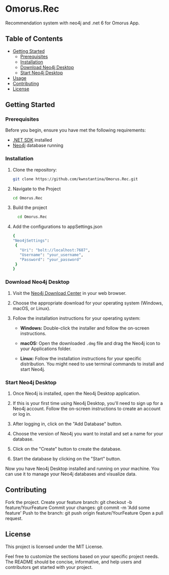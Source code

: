 # Omorus.Rec
Recommendation system  with neo4j and .net 6 for Omorus App.


## Table of Contents

- [Getting Started](#getting-started)
  - [Prerequisites](#prerequisites)
  - [Installation](#installation)
  - [Download Neo4j Desktop](#downloadNeo4j)
  - [Start Neo4j Desktop](#StartNeo4jDesktop)
- [Usage](#usage)
- [Contributing](#contributing)
- [License](#license)

## Getting Started

### Prerequisites

Before you begin, ensure you have met the following requirements:

- [.NET SDK](https://dotnet.microsoft.com/download) installed
- [Neo4j](https://neo4j.com/download/) database running

### Installation

1. Clone the repository:

   ```bash
   git clone https://github.com/kwnstantina/Omorus.Rec.git

2. Navigate to the Project

   ```bash
   cd Omorus.Rec


3. Build the project
   ```bash
     cd Omorus.Rec

4. Add the configurations to appSettings.json

    ```bash
    {
    "Neo4jSettings":
     {
       "Uri": "bolt://localhost:7687",
       "Username": "your_username",
       "Password": "your_password"
     }
    }

### Download Neo4j Desktop

1. Visit the [Neo4j Download Center](https://neo4j.com/download/) in your web browser.

2. Choose the appropriate download for your operating system (Windows, macOS, or Linux).

3. Follow the installation instructions for your operating system:

   - **Windows:** Double-click the installer and follow the on-screen instructions.

   - **macOS:** Open the downloaded `.dmg` file and drag the Neo4j icon to your Applications folder.

   - **Linux:** Follow the installation instructions for your specific distribution. You might need to use terminal commands to install and start Neo4j.
  
### Start Neo4j Desktop

1. Once Neo4j is installed, open the Neo4j Desktop application.

2. If this is your first time using Neo4j Desktop, you'll need to sign up for a Neo4j account. Follow the on-screen instructions to create an account or log in.

3. After logging in, click on the "Add Database" button.

4. Choose the version of Neo4j you want to install and set a name for your database.

5. Click on the "Create" button to create the database.

6. Start the database by clicking on the "Start" button.

Now you have Neo4j Desktop installed and running on your machine. You can use it to manage your Neo4j databases and visualize data.

## Contributing
Fork the project.
Create your feature branch: git checkout -b feature/YourFeature
Commit your changes: git commit -m 'Add some feature'
Push to the branch: git push origin feature/YourFeature
Open a pull request.

## License
This project is licensed under the MIT License.


Feel free to customize the sections based on your specific project needs. The README should be concise, informative, and help users and contributors get started with your project.


